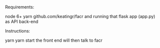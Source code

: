 Requirements:

node 6+
yarn
github.com/keatingr/facr and running that flask app (app.py) as API back-end

Instructions:

yarn
yarn start
the front end will then talk to facr
